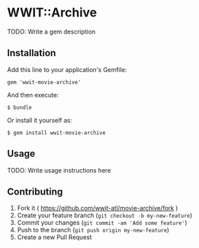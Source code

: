 # WWIT::Archive

TODO: Write a gem description

## Installation

Add this line to your application's Gemfile:

    gem 'wwit-movie-archive'

And then execute:

    $ bundle

Or install it yourself as:

    $ gem install wwit-movie-archive

## Usage

TODO: Write usage instructions here

## Contributing

1. Fork it ( https://github.com/wwit-atl/movie-archive/fork )
2. Create your feature branch (`git checkout -b my-new-feature`)
3. Commit your changes (`git commit -am 'Add some feature'`)
4. Push to the branch (`git push origin my-new-feature`)
5. Create a new Pull Request

